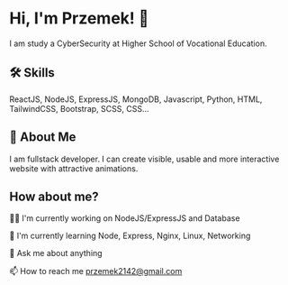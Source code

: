
# Hi, I'm Przemek! 👋
I am study a CyberSecurity at Higher School of Vocational Education.

## 🛠 Skills
ReactJS, NodeJS, ExpressJS, MongoDB, Javascript, Python, HTML, TailwindCSS, Bootstrap, SCSS, CSS...

## 🚀 About Me
I am fullstack developer. I can create visible, usable and more interactive website with attractive animations.

## How about me?
👩‍💻 I'm currently working on NodeJS/ExpressJS and Database

🧠 I'm currently learning Node, Express, Nginx, Linux, Networking

💬 Ask me about anything

📫 How to reach me przemek2142@gmail.com

